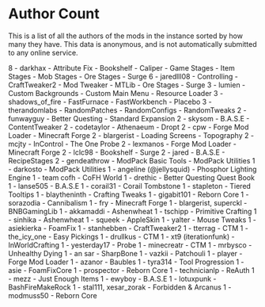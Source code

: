 # Author Count

This is a list of all the authors of the mods in the instance sorted by how many
they have. This data is anonymous, and is not automatically submitted to any
online service.

8 - darkhax
     - Attribute Fix
     - Bookshelf
     - Caliper
     - Game Stages
     - Item Stages
     - Mob Stages
     - Ore Stages
     - Surge
6 - jaredlll08
     - Controlling
     - CraftTweaker2
     - Mod Tweaker
     - MTLib
     - Ore Stages
     - Surge
3 - lumien
     - Custom Backgrounds
     - Custom Main Menu
     - Resource Loader
3 - shadows_of_fire
     - FastFurnace
     - FastWorkbench
     - Placebo
3 - therandomlabs
     - RandomPatches
     - RandomConfigs
     - RandomTweaks
2 - funwayguy
     - Better Questing
     - Standard Expansion
2 - skysom
     - B.A.S.E
     - ContentTweaker
2 - codetaylor
     - Athenaeum
     - Dropt
2 - cpw
     - Forge Mod Loader
     - Minecraft Forge
2 - blargerist
     - Loading Screens
     - Topography
2 - mcjty
     - InControl
     - The One Probe
2 - lexmanos
     - Forge Mod Loader
     - Minecraft Forge
2 - lclc98
     - Bookshelf
     - Surge
2 - jared
     - B.A.S.E
     - RecipeStages
2 - gendeathrow
     - ModPack Basic Tools
     - ModPack Utilities
1 - darkosto
     - ModPack Utilities
1 - angeline (@jellysquid)
     - Phosphor Lighting Engine
1 - team cofh
     - CoFH World
1 - drethic
     - Better Questing Quest Book
1 - lanse505
     - B.A.S.E
1 - corail31
     - Corail Tombstone
1 - stapleton
     - Tiered Tooltips
1 - blaytheninth
     - Crafting Tweaks
1 - gigabit101
     - Reborn Core
1 - sorazodia
     - Cannibalism
1 - fry
     - Minecraft Forge
1 - blargerist, superckl
     - BNBGamingLib
1 - akkamaddi
     - Ashenwheat
1 - tschipp
     - Primitive Crafting
1 - sinhika
     - Ashenwheat
1 - squeek
     - AppleSkin
1 - yalter
     - Mouse Tweaks
1 - asiekierka
     - FoamFix
1 - stanhebben
     - CraftTweaker2
1 - tterrag
     - CTM
1 - the_icy_one
     - Easy Pickings
1 - drullkus
     - CTM
1 - xt9 (iterationfunk)
     - InWorldCrafting
1 - yesterday17
     - Probe
1 - minecreatr
     - CTM
1 - mrbysco
     - Unhealthy Dying
1 - an sar
     - SharpBone
1 - vazkii
     - Patchouli
1 - player
     - Forge Mod Loader
1 - azanor
     - Baubles
1 - tyra314
     - Tool Progression
1 - asie
     - FoamFixCore
1 - prospector
     - Reborn Core
1 - technicianlp
     - ReAuth
1 - mezz
     - Just Enough Items
1 - ewyboy
     - B.A.S.E
1 - lotuxpunk
     - BashFireMakeRock
1 - stal111, xesar_zorak
     - Forbidden & Arcanus
1 - modmuss50
     - Reborn Core
